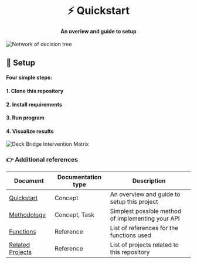 <h1 align='center'>
⚡️ Quickstart 
</h1>
<h4 align ='center'>   
    An overiew and guide to setup
</h4>

![Network of decision tree](images/hexagon-actuarial.png)

## 🍴 Setup
#### Four simple steps:
#### 1. Clone this repository
#### 2. Install requirements
#### 3. Run program
#### 4. Visualize results

![Deck Bridge Intervention Matrix](~/vimwiki/assets/intervention-matrix.png)

### 👉 Additional references
| Document      | Documentation type | Description |
| ------------- | ------------------ | ----------- |
| [Quickstart](docs/quickstart.md) | Concept | An overview and guide to setup this project |
| [Methodology](docs/methodology.md) | Concept, Task | Simplest possible method of implementing your API |
| [Functions](docs/functions.md) | Reference | List of references for the functions used|
| [Related Projects](docs/related-projects.md) | Reference | List of projects related to this repository |

